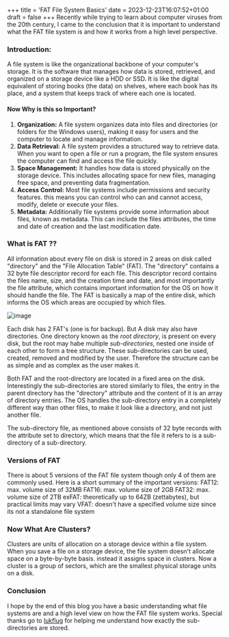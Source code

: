 +++
title = 'FAT File System Basics'
date = 2023-12-23T16:07:52+01:00
draft = false
+++
Recently while trying to learn about computer viruses from the 20th century, I came to the conclusion that it is important to understand what the FAT file system is and how it works from a high level perspective. 

### Introduction:
A file system is like the organizational backbone of your computer's storage. It is the software that manages how data is stored, retrieved, and organized on a storage device like a HDD or SSD. It is like the digital equivalent of storing books (the data) on shelves, where each book has its place, and a system that keeps track of where each one is located.

#### Now Why is this so Important?
1. **Organization:** A file system organizes data into files and directories (or folders for the Windows users), making it easy for users and the computer to locate and manage information.
2. **Data Retrieval:** A file system provides a structured way to retrieve data. When you want to open a file or run a program, the file system ensures the computer can find and access the file quickly.
3. **Space Management:** It handles how data is stored physically on the storage device. This includes allocating space for new files, managing free space, and preventing data fragmentation.
4. **Access Control:** Most file systems include permissions and security features. this means you can control who can and cannot access, modify, delete or execute your files.
5. **Metadata:** Additionally file systems provide some information about files, known as metadata. This can include the files attributes, the time and date of creation and the last modification date.
### What is FAT ??
All information about every file on disk is stored in 2 areas on disk called "directory" and the "File Allocation Table" (FAT). The "directory" contains a 32 byte file descriptor record for each file. This descriptor record contains the files name, size, and the creation time and date, and most importantly the file attribute, which contains important information for the OS on how it should handle the file. The FAT is basically a map of the entire disk, which informs the OS which areas are occupied by which files.

![image](/media/descriptor.png)

Each disk has 2 FAT's (one is for backup). But A disk may also have directories. One directory known as the *root directory*, is present on every disk, but the root may habe multiple *sub-directories*, nested one inside of each other to form a tree structure. These sub-directories can be used, created, removed and modified by the user. Therefore the structure can be as simple and as complex as the user makes it.

Both FAT and the root-directory are located in a fixed area on the disk. Interestingly the sub-directories are stored similarly to files, the entry in the parent directory has the "directory" attribute and the content of it is an array of directory entries. The OS handles the sub-directory entry in a completely different way than other files, to make it look like a directory, and not just another file.

The sub-directory file, as mentioned above consists of 32 byte records with the attribute set to directory, which means that the file it refers to is a sub-directory of a sub-directory.
### Versions of FAT

There is about 5 versions of the FAT file system though only 4 of them are commonly used. Here is a short summary of the important versions:
FAT12:
max. volume size of 32MB
FAT16:
max. volume size of 2GB
FAT32:
max. volume size of 2TB
exFAT:
theoretically up to 64ZB (zettabytes), but practical limits may vary
VFAT:
doesn't have a specified volume size since its not a standalone file system
### Now What Are Clusters?

Clusters are units of allocation on a storage device within a file system. When you save a file on a storage device, the file system doesn't allocate space on a byte-by-byte basis. instead it assigns space in clusters. Now a cluster is a group of sectors, which are the smallest physical storage units on a disk. 

### Conclusion
I hope by the end of this blog you have a basic understanding what file systems are and a high level view on how the FAT file system works. Special thanks go to [lukflug](https://github.com/lukflug) for helping me understand how exactly the sub-directories are stored.
